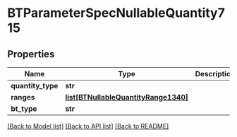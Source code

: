 # BTParameterSpecNullableQuantity715

## Properties
Name | Type | Description | Notes
------------ | ------------- | ------------- | -------------
**quantity_type** | **str** |  | [optional] 
**ranges** | [**list[BTNullableQuantityRange1340]**](BTNullableQuantityRange1340.md) |  | [optional] 
**bt_type** | **str** |  | [optional] 

[[Back to Model list]](../README.md#documentation-for-models) [[Back to API list]](../README.md#documentation-for-api-endpoints) [[Back to README]](../README.md)



